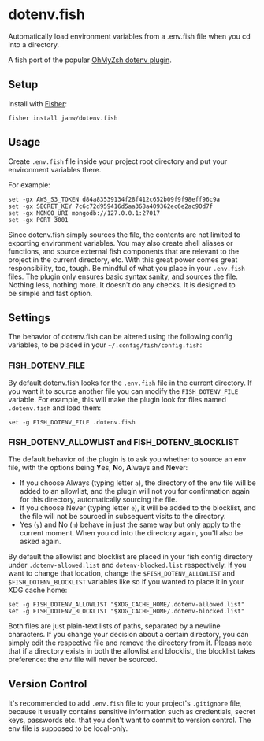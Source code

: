 # dotenv.fish

Automatically load environment variables from a .env.fish file when you cd into a directory.

A fish port of the popular [OhMyZsh dotenv plugin](https://github.com/ohmyzsh/ohmyzsh/tree/master/plugins/dotenv).

## Setup

Install with [Fisher](https://github.com/jorgebucaran/fisher):

```fish
fisher install janw/dotenv.fish
```

## Usage

Create `.env.fish` file inside your project root directory and put your environment variables there.

For example:

```fish
set -gx AWS_S3_TOKEN d84a83539134f28f412c652b09f9f98eff96c9a
set -gx SECRET_KEY 7c6c72d959416d5aa368a409362ec6e2ac90d7f
set -gx MONGO_URI mongodb://127.0.0.1:27017
set -gx PORT 3001
```

Since dotenv.fish simply sources the file, the contents are not limited to exporting environment variables. You may also create shell aliases or functions, and source external fish components that are relevant to the project in the current directory, etc. With this great power comes great responsibility, too, tough. Be mindful of what you place in your `.env.fish` files. The plugin only ensures basic syntax sanity, and sources the file. Nothing less, nothing more. It doesn't do any checks. It is designed to be simple and fast option.

## Settings

The behavior of dotenv.fish can be altered using the following config variables, to be placed in your `~/.config/fish/config.fish`:

### FISH_DOTENV_FILE

By default dotenv.fish looks for the `.env.fish` file in the current directory. If you want it to source another file you can modify the `FISH_DOTENV_FILE` variable. For example, this will make the plugin look for files named `.dotenv.fish` and load them:

```fish
set -g FISH_DOTENV_FILE .dotenv.fish
```

### FISH_DOTENV_ALLOWLIST and FISH_DOTENV_BLOCKLIST

The default behavior of the plugin is to ask you whether to source an env file, with the options being **Y**es, **N**o, **A**lways and N**e**ver:

* If you choose Always (typing letter `a`), the directory of the env file will be added to an allowlist, and the plugin will not you for confirmation again for this directory, automatically sourcing the file.
* If you choose Never (typing letter `e`), it will be added to the blocklist, and the file will not be sourced in subsequent visits to the directory.
* Yes (`y`) and No (`n`) behave in just the same way but only apply to the current moment. When you cd into the directory again, you'll also be asked again.

By default the allowlist and blocklist are placed in your fish config directory under `.dotenv-allowed.list` and `dotenv-blocked.list` respectively. If you want to change that location, change the `$FISH_DOTENV_ALLOWLIST` and `$FISH_DOTENV_BLOCKLIST` variables like so if you wanted to place it in your XDG cache home:

```fish
set -g FISH_DOTENV_ALLOWLIST "$XDG_CACHE_HOME/.dotenv-allowed.list"
set -g FISH_DOTENV_BLOCKLIST "$XDG_CACHE_HOME/.dotenv-blocked.list"
```

Both files are just plain-text lists of paths, separated by a newline characters. If you change your decision about a certain directory, you can simply edit the respective file and remove the directory from it. Pleaas note that if a directory exists in both the allowlist and blocklist, the blocklist takes preference: the env file will never be sourced.

## Version Control

It's recommended to add `.env.fish` file to your project's `.gitignore` file, because it usually contains sensitive information such as credentials, secret keys, passwords etc. that you don't want to commit to version control. The env file is supposed to be local-only.
